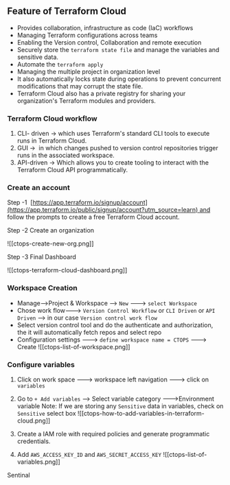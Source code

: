 
## Feature of Terraform Cloud 

* Provides collaboration, infrastructure as code (IaC) workflows
* Managing Terraform configurations across teams
* Enabling the Version control, Collaboration and remote execution
* Securely store the `terraform state file` and manage the variables and sensitive data.
* Automate the `terraform apply`
*  Managing the multiple project in organization level 
*  It also automatically locks state during operations to prevent concurrent modifications that may corrupt the state file.
* Terraform Cloud also has a private registry for sharing your organization's Terraform modules and providers.

### Terraform Cloud workflow 

1. CLI- driven -> which uses Terraform's standard CLI tools to execute runs in Terraform Cloud.
2. GUI ->  in which changes pushed to version control repositories trigger runs in the associated workspace.
3. API-driven -> Which allows you to create tooling to interact with the Terraform Cloud API programmatically.

### Create an account

Step -1  [https://app.terraform.io/signup/account](https://app.terraform.io/public/signup/account?utm_source=learn) and follow the prompts to create a free Terraform Cloud account.

Step -2  Create an organization

![[ctops-create-new-org.png]]

Step -3 Final Dashboard 

![[ctops-terraform-cloud-dashboard.png]]

### Workspace Creation 

- Manage-->Project & Workspace --> `New` ---> `select Workspace`
- Chose work flow---> `Version Control Workflow` or `CLI Driven`  or `API Driven` --> in our case `Version control work flow`
- Select version control tool and do the authenticate and authorization, the it will automatically fetch repos and select repo
- Configuration settings ---> `define workspace name = CTOPS`  ---> Create
  ![[ctops-list-of-workspace.png]]

### Configure variables
1. Click on work space ---> workspace left navigation ---> click on `variables`
2. Go to `+ Add variables` --> Select variable category --->Environment variable
   Note:  If we are storing any `Sensitive` data in variables, check on `Sensitive` select box
   ![[ctops-how-to-add-variables-in-terraform-cloud.png]]
   
3. Create a IAM role with required policies and generate programmatic credentials.
4. Add `AWS_ACCESS_KEY_ID` and `AWS_SECRET_ACCESS_KEY` 
   ![[ctops-list-of-variables.png]]
   
Sentinal 












